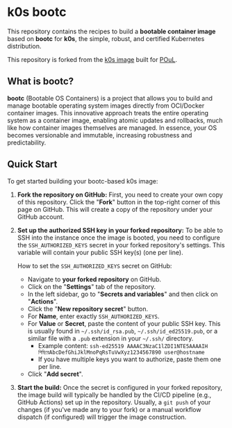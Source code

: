 # k0s bootc

This repository contains the recipes to build a **bootable container image** based on **bootc** for **k0s**, the simple, robust, and certified Kubernetes distribution.

This repository is forked from the [k0s image](https://gitlab.poul.org/sysadmin/system-images/k0s-bootc) built for [POuL](https://poul.org/).

## What is bootc?

**bootc** (Bootable OS Containers) is a project that allows you to build and manage bootable operating system images directly from OCI/Docker container images. This innovative approach treats the entire operating system as a container image, enabling atomic updates and rollbacks, much like how container images themselves are managed. In essence, your OS becomes versionable and immutable, increasing robustness and predictability.

## Quick Start

To get started building your bootc-based k0s image:

1.  **Fork the repository on GitHub:**
    First, you need to create your own copy of this repository. Click the "**Fork**" button in the top-right corner of this page on GitHub. This will create a copy of the repository under your GitHub account.

2.  **Set up the authorized SSH key in your forked repository:**
    To be able to SSH into the instance once the image is booted, you need to configure the `SSH_AUTHORIZED_KEYS` secret in your forked repository's settings. This variable will contain your public SSH key(s) (one per line).

    How to set the `SSH_AUTHORIZED_KEYS` secret on GitHub:
    *   Navigate to **your forked repository** on GitHub.
    *   Click on the "**Settings**" tab of the repository.
    *   In the left sidebar, go to "**Secrets and variables**" and then click on "**Actions**".
    *   Click the "**New repository secret**" button.
    *   For **Name**, enter exactly `SSH_AUTHORIZED_KEYS`.
    *   For **Value** or **Secret**, paste the content of your public SSH key. This is usually found in `~/.ssh/id_rsa.pub`, `~/.ssh/id_ed25519.pub`, or a similar file with a `.pub` extension in your `~/.ssh/` directory.
        *   Example content: `ssh-ed25519 AAAAC3NzaC1lZDI1NTE5AAAAIH পিছিয়েAbcDefGhiJklMnoPqRsTuVwXyz1234567890 user@hostname`
        *   If you have multiple keys you want to authorize, paste them one per line.
    *   Click "**Add secret**".

3.  **Start the build:**
    Once the secret is configured in your forked repository, the image build will typically be handled by the CI/CD pipeline (e.g., GitHub Actions) set up in the repository. Usually, a `git push` of your changes (if you've made any to your fork) or a manual workflow dispatch (if configured) will trigger the image construction.
